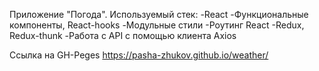 Приложение "Погода".
Используемый стек:
-React
-Функциональные компоненты, React-hooks
-Модульные стили
-Роутинг React
-Redux, Redux-thunk
-Работа с API с помощью клиента Axios

Ссылка на GH-Peges https://pasha-zhukov.github.io/weather/

